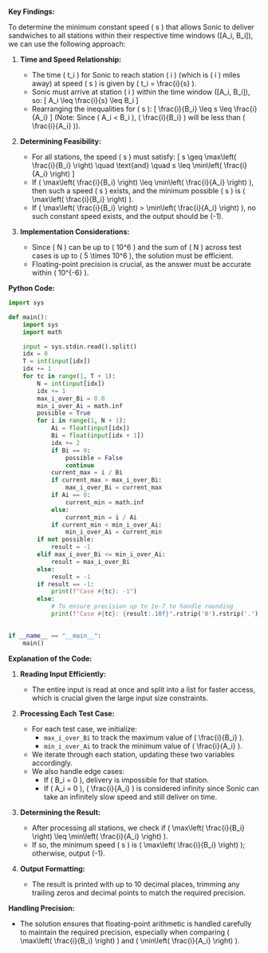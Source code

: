 **Key Findings:**

To determine the minimum constant speed \( s \) that allows Sonic to deliver sandwiches to all stations within their respective time windows \([A_i, B_i]\), we can use the following approach:

1. **Time and Speed Relationship:**
   - The time \( t_i \) for Sonic to reach station \( i \) (which is \( i \) miles away) at speed \( s \) is given by \( t_i = \frac{i}{s} \).
   - Sonic must arrive at station \( i \) within the time window \([A_i, B_i]\), so:
     \[
     A_i \leq \frac{i}{s} \leq B_i
     \]
   - Rearranging the inequalities for \( s \):
     \[
     \frac{i}{B_i} \leq s \leq \frac{i}{A_i}
     \]
     (Note: Since \( A_i < B_i \), \( \frac{i}{B_i} \) will be less than \( \frac{i}{A_i} \)).

2. **Determining Feasibility:**
   - For all stations, the speed \( s \) must satisfy:
     \[
     s \geq \max\left( \frac{i}{B_i} \right) \quad \text{and} \quad s \leq \min\left( \frac{i}{A_i} \right)
     \]
   - If \( \max\left( \frac{i}{B_i} \right) \leq \min\left( \frac{i}{A_i} \right) \), then such a speed \( s \) exists, and the minimum possible \( s \) is \( \max\left( \frac{i}{B_i} \right) \).
   - If \( \max\left( \frac{i}{B_i} \right) > \min\left( \frac{i}{A_i} \right) \), no such constant speed exists, and the output should be \(-1\).

3. **Implementation Considerations:**
   - Since \( N \) can be up to \( 10^6 \) and the sum of \( N \) across test cases is up to \( 5 \times 10^6 \), the solution must be efficient.
   - Floating-point precision is crucial, as the answer must be accurate within \( 10^{-6} \).

**Python Code:**

```python
import sys

def main():
    import sys
    import math

    input = sys.stdin.read().split()
    idx = 0
    T = int(input[idx])
    idx += 1
    for tc in range(1, T + 1):
        N = int(input[idx])
        idx += 1
        max_i_over_Bi = 0.0
        min_i_over_Ai = math.inf
        possible = True
        for i in range(1, N + 1):
            Ai = float(input[idx])
            Bi = float(input[idx + 1])
            idx += 2
            if Bi == 0:
                possible = False
                continue
            current_max = i / Bi
            if current_max > max_i_over_Bi:
                max_i_over_Bi = current_max
            if Ai == 0:
                current_min = math.inf
            else:
                current_min = i / Ai
            if current_min < min_i_over_Ai:
                min_i_over_Ai = current_min
        if not possible:
            result = -1
        elif max_i_over_Bi <= min_i_over_Ai:
            result = max_i_over_Bi
        else:
            result = -1
        if result == -1:
            print(f"Case #{tc}: -1")
        else:
            # To ensure precision up to 1e-7 to handle rounding
            print(f"Case #{tc}: {result:.10f}".rstrip('0').rstrip('.'))
            

if __name__ == "__main__":
    main()
```

**Explanation of the Code:**

1. **Reading Input Efficiently:**
   - The entire input is read at once and split into a list for faster access, which is crucial given the large input size constraints.

2. **Processing Each Test Case:**
   - For each test case, we initialize:
     - `max_i_over_Bi` to track the maximum value of \( \frac{i}{B_i} \).
     - `min_i_over_Ai` to track the minimum value of \( \frac{i}{A_i} \).
   - We iterate through each station, updating these two variables accordingly.
   - We also handle edge cases:
     - If \( B_i = 0 \), delivery is impossible for that station.
     - If \( A_i = 0 \), \( \frac{i}{A_i} \) is considered infinity since Sonic can take an infinitely slow speed and still deliver on time.

3. **Determining the Result:**
   - After processing all stations, we check if \( \max\left( \frac{i}{B_i} \right) \leq \min\left( \frac{i}{A_i} \right) \).
   - If so, the minimum speed \( s \) is \( \max\left( \frac{i}{B_i} \right) \); otherwise, output \(-1\).

4. **Output Formatting:**
   - The result is printed with up to 10 decimal places, trimming any trailing zeros and decimal points to match the required precision.

**Handling Precision:**
- The solution ensures that floating-point arithmetic is handled carefully to maintain the required precision, especially when comparing \( \max\left( \frac{i}{B_i} \right) \) and \( \min\left( \frac{i}{A_i} \right) \).
